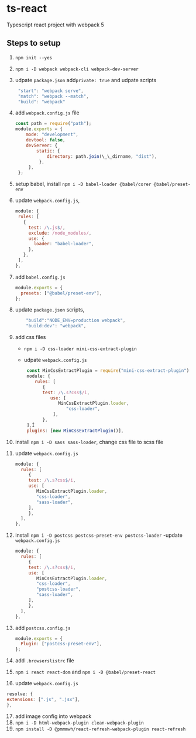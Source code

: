# ts-react

Typescript react project with webpack 5

## Steps to setup

1. `npm init --yes`
2. `npm i -D webpack webpack-cli webpack-dev-server`
3. udpate `package.json` add`private: true` and udpate scripts
   ```js
    "start": "webpack serve",
    "match": "webpack --match",
    "build": "webpack"
   ```
4. add `webpack.config.js` file
   ```js
   const path = require("path");
   module.exports = {
       mode: "development",
       devtool: false,
       devServer: {
           static: {
               directory: path.join(\_\_dirname, "dist"),
            },
        },
    };
   ```
5. setup babel, install `npm i -D babel-loader @babel/corer @babel/preset-env`
6. update `webpack.config.js`,
   ```js
   module: {
    rules: [
      {
        test: /\.js$/,
        exclude: /node_modules/,
        use: {
          loader: "babel-loader",
        },
      },
    ],
   },
   ```
7. add `babel.config.js`
   ```js
   module.exports = {
     presets: ["@babel/preset-env"],
   };
   ```
8. update `package.json` scripts,
   ```js
       "build":"NODE_ENV=production webpack",
       "build:dev": "webpack",
   ```
9. add css files

   - `npm i -D css-loader mini-css-extract-plugin`
   - udpate `webpack.config.js`

     ```js
      const MinCssExtractPlugin = require("mini-css-extract-plugin")
      module: {
         rules: [
            {
            test: /\.s?css$/i,
               use: [
                  MinCssExtractPlugin.loader,
                     "css-loader",
                ],
            },
      ],Î
      plugins: [new MinCssExtractPlugin()],
     ```

10. install `npm i -D sass sass-loader`, change css file to scss file
11. update `webpack.config.js`
    ```js
    module: {
      rules: [
         {
         test: /\.s?css$/i,
         use: [
            MinCssExtractPlugin.loader,
            "css-loader",
            "sass-loader",
         ],
         },
      ],
    },
    ```
12. install `npm i -D postcss postcss-preset-env postcss-loader`
    -update `webpack.config.js`
    ```js
    module: {
      rules: [
         {
         test: /\.s?css$/i,
         use: [
            MinCssExtractPlugin.loader,
            "css-loader",
            "postcss-loader",
            "sass-loader",
         ],
         },
      ],
    },
    ```
13. add `postcss.config.js`

    ```js
    module.exports = {
      Plugin: ["postcss-preset-env"],
    };
    ```

14. add `.browserslistrc` file
15. `npm i react react-dom` and `npm i -D @babel/preset-react`
16. update `webpack.config.js`

   ```js
   resolve: {
   extensions: [".js", ".jsx"],
   },
   ```
17. add image config into webpack
18. `npm i -D html-webpack-plugin clean-webpack-plugin`
19. `npm install -D @pmmmwh/react-refresh-webpack-plugin react-refresh`